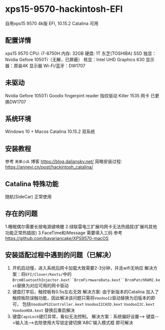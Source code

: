 # xps15-9570-hackintosh-EFI
自用xps15 9570 4k版 EFI, 10.15.2 Catalina 可用

## 配置详情
xps15 9570
CPU: i7-8750H
内存: 32GB
硬盘: 1T 东芝(TOSHIBA) SSD
独显：Nvidia Gefore 1050Ti（无解，已屏蔽）
核显：Intel UHD Graphics 630
显示器：原装4K 显示器
Wi-Fi/蓝牙：DW1707

## 未驱动
Nvidia Gefore 1050Ti
Goodix fingerpint reader 指纹驱动
Killer 1535 网卡 已更换DW1707

## 系统环境
Windows 10 + Macos Catalina 10.15.2 双系统

## 安装教程
参考 `黑果小兵` 博客 https://blog.daliansky.net/
简略安装过程: https://annevi.cn/post/hackintosh_catalina/

## Catalina 特殊功能
随航(SideCar) 正常使用

## 存在的问题
1.睡眠偶尔需要长按电源键唤醒
2.绿联雷电三扩展坞网卡无法热插拔(扩展坞其他功能正常热插拔)
3.FaceTime和iMessage 需要填入三码 参考 https://github.com/bavariancake/XPS9570-macOS

## 安装适配过程中遇到的问题（已解决）
1. 开机启动慢，进入系统后网卡加载大致需要2-3分钟，并且wifi无响应
解决方案：将`EFI/Clover/Kexts/`中的`BrcmBluetoothInjector.kext``BrcmFirmwareData.kext``BrcmPatchRAM2.kext`替换为对应可用的网卡驱动
2. 键盘打字后，触控板有0.5s左右无效
解决方案: 由于新版本的Catalina 加入了触控板防误触功能，因此解决该问题只需将`VoodooI2`驱动替换为旧版本的即可，
包括`VoodooPS2Controller.kext` `VoodooI2CHID.kext` `VoodooI2C.kext` `VoodooHDA.kext` 替换后重启解决
3. 键盘`CapsLock`键灯异常，看似无法控制。
解决方案：系统偏好设置--> 键盘-->输入法-->去除使用大写锁定键切换'ABC'输入模式框 即可解决

